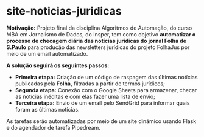 # site-noticias-juridicas

**Motivação:** Projeto final da disciplina Algoritmos de Automação, do curso MBA em Jornalismo de Dados, do Insper, tem como objetivo **automatizar o processo de checagem diária das notícias jurídicas do jornal Folha de S.Paulo** para produção das newsletters jurídicas do projeto FolhaJus por meio de um email automatizado.


**A solução seguirá os seguintes passos:**


* **Primeira etapa:** Criação de um código de raspagem das últimas notícias publicadas pela **Folha**, filtradas a partir de termos jurídicos;
* **Segunda etapa:** Conexão com o Google Sheets para armazenar, checar as notícias inéditas e com elas fazer uma lista de envio;
* **Terceira etapa:** Envio de um email pelo SendGrid para informar quais foram as últimas notícias.

As tarefas serão automatizadas por meio de um site dinâmico usando Flask e do agendador de tarefa Pipedream.
